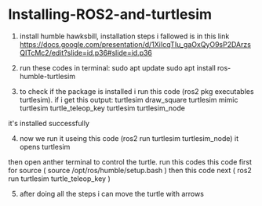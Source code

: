 # Installing-ROS2-and-turtlesim

1. install humble hawksbill, installation steps i fallowed is in this link
https://docs.google.com/presentation/d/1XiIcqTIu_gaOxQyO9sP2DArzsQITcMc2/edit?slide=id.p36#slide=id.p36

2. run these codes in terminal:
  sudo apt update
  sudo apt install ros-humble-turtlesim

3. to check if the package is installed i run this code (ros2 pkg executables turtlesim).
  if i get this output:
                      turtlesim draw_square
                      turtlesim mimic
                      turtlesim turtle_teleop_key
                      turtlesim turtlesim_node

      
it's installed successfully

4. now we run it useing this code (ros2 run turtlesim turtlesim_node)
   it opens turtlesim
   
  then open anther terminal to control the turtle.
  run this codes 
   this code first for source ( source /opt/ros/humble/setup.bash )
   then this code next ( ros2 run turtlesim turtle_teleop_key )


5. after doing all the steps i can move the turtle with arrows
